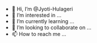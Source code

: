 - 👋 Hi, I’m @Jyoti-Hulageri
- 👀 I’m interested in ...
- 🌱 I’m currently learning ...
- 💞️ I’m looking to collaborate on ...
- 📫 How to reach me ...

<!---
Jyoti-Hulageri/Jyoti-Hulageri is a ✨ special ✨ repository because its `README.md` (this file) appears on your GitHub profile.
You can click the Preview link to take a look at your changes.
--->
